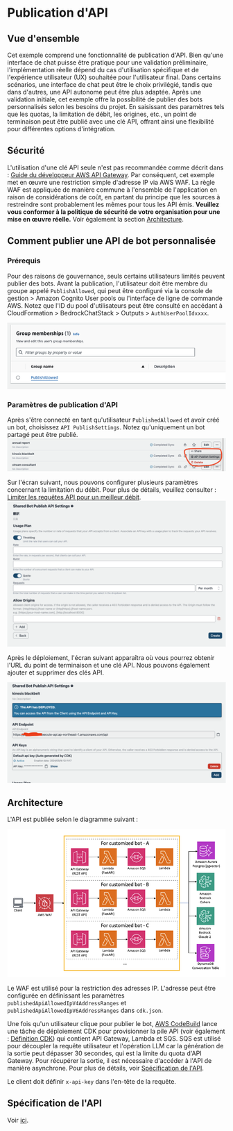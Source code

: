 # Publication d'API

## Vue d'ensemble

Cet exemple comprend une fonctionnalité de publication d'API. Bien qu'une interface de chat puisse être pratique pour une validation préliminaire, l'implémentation réelle dépend du cas d'utilisation spécifique et de l'expérience utilisateur (UX) souhaitée pour l'utilisateur final. Dans certains scénarios, une interface de chat peut être le choix privilégié, tandis que dans d'autres, une API autonome peut être plus adaptée. Après une validation initiale, cet exemple offre la possibilité de publier des bots personnalisés selon les besoins du projet. En saisissant des paramètres tels que les quotas, la limitation de débit, les origines, etc., un point de terminaison peut être publié avec une clé API, offrant ainsi une flexibilité pour différentes options d'intégration.

## Sécurité

L'utilisation d'une clé API seule n'est pas recommandée comme décrit dans : [Guide du développeur AWS API Gateway](https://docs.aws.amazon.com/apigateway/latest/developerguide/api-gateway-api-usage-plans.html). Par conséquent, cet exemple met en œuvre une restriction simple d'adresse IP via AWS WAF. La règle WAF est appliquée de manière commune à l'ensemble de l'application en raison de considérations de coût, en partant du principe que les sources à restreindre sont probablement les mêmes pour tous les API émis. **Veuillez vous conformer à la politique de sécurité de votre organisation pour une mise en œuvre réelle.** Voir également la section [Architecture](#architecture).

## Comment publier une API de bot personnalisée

### Prérequis

Pour des raisons de gouvernance, seuls certains utilisateurs limités peuvent publier des bots. Avant la publication, l'utilisateur doit être membre du groupe appelé `PublishAllowed`, qui peut être configuré via la console de gestion > Amazon Cognito User pools ou l'interface de ligne de commande AWS. Notez que l'ID du pool d'utilisateurs peut être consulté en accédant à CloudFormation > BedrockChatStack > Outputs > `AuthUserPoolIdxxxx`.

![](./imgs/group_membership_publish_allowed.png)

### Paramètres de publication d'API

Après s'être connecté en tant qu'utilisateur `PublishedAllowed` et avoir créé un bot, choisissez `API PublishSettings`. Notez qu'uniquement un bot partagé peut être publié.
![](./imgs/bot_api_publish_screenshot.png)

Sur l'écran suivant, nous pouvons configurer plusieurs paramètres concernant la limitation du débit. Pour plus de détails, veuillez consulter : [Limiter les requêtes API pour un meilleur débit](https://docs.aws.amazon.com/apigateway/latest/developerguide/api-gateway-request-throttling.html).
![](./imgs/bot_api_publish_screenshot2.png)

Après le déploiement, l'écran suivant apparaîtra où vous pourrez obtenir l'URL du point de terminaison et une clé API. Nous pouvons également ajouter et supprimer des clés API.

![](./imgs/bot_api_publish_screenshot3.png)

## Architecture

L'API est publiée selon le diagramme suivant :

![](./imgs/published_arch.png)

Le WAF est utilisé pour la restriction des adresses IP. L'adresse peut être configurée en définissant les paramètres `publishedApiAllowedIpV4AddressRanges` et `publishedApiAllowedIpV6AddressRanges` dans `cdk.json`.

Une fois qu'un utilisateur clique pour publier le bot, [AWS CodeBuild](https://aws.amazon.com/codebuild/) lance une tâche de déploiement CDK pour provisionner la pile API (voir également : [Définition CDK](../cdk/lib/api-publishment-stack.ts)) qui contient API Gateway, Lambda et SQS. SQS est utilisé pour découpler la requête utilisateur et l'opération LLM car la génération de la sortie peut dépasser 30 secondes, qui est la limite du quota d'API Gateway. Pour récupérer la sortie, il est nécessaire d'accéder à l'API de manière asynchrone. Pour plus de détails, voir [Spécification de l'API](#api-specification).

Le client doit définir `x-api-key` dans l'en-tête de la requête.

## Spécification de l'API

Voir [ici](https://aws-samples.github.io/bedrock-chat).